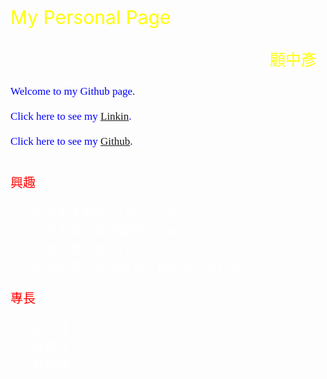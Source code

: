 
<html>
<style>
    body{
      background-color:green;
      color:#fff;
    }
    .fan{
      font-family:fantasy;
    }
    .ch{
      font-family:Microsoft JhengHei;
    }
    .text-center{
      text-align:center;
    }
    .text-right{
      text-align:right;
    }
    .yellow-text {
      color: yellow;
    }
    .blue-text {
      color: blue;
    }
    .red-text {
      color: red;
    }
    .title{
      font-size=20px;
      color: red;
    }
  </style>

  <title>
  My webpage.
  </title>
  <p class="yellow-text" span style="font-size:30px">
    My Personal Page
  </p>
  <p class="yellow-text text-right" span style="font-size:25px">
    顧中彥
  </p>
  <p class="blue-text fan" span style="font-size:17px">
    <span style="font-family:fantasy;">
    Welcome to my Github page.<br><br>
    Click here to see my <a href="https://www.linkedin.com/in/%E6%89%BF%E5%BA%AD-%E5%91%82-345b75139/">Linkin</a>.<br><br>
    Click here to see my <a href="https://github.com/woff52427">Github</a>.<br><br>
    </span>
    
  </p>
   
  <body>
    <p class="title" span style="font-size:20px"><l>興趣</l></p>
    <ul class ="ch" span style="font-size:20px">
      <li>新北市大豐國小(2002~2008)</li>
      <li>台北市東山高中國中部(2008~2011)</li>
      <li>台北市東山高中(2011~2014)</li>
      <li>新北市輔仁大學資訊工程學系(2014~至今)</li>
   </ul>
   <p class="title" span style="font-size:20px"><l>專長</l></p>
   <ul class ="ch" span style="font-size:20px">      
      <li>珠心算</li>
      <li>彈鋼琴</li>
      <li>看棒球</li>
   </ul>
  </body>
  
  
</html>
